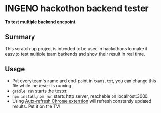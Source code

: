 # INGENO hackothon backend tester  

**To test multiple backend endpoint**

## Summary
This scratch-up project is intended to be used in hackothons to make it easy to test multiple team backends and show their result in real time.

## Usage

* Put every team's name and end-point in `teams.txt`, you can change this file while the tester is running.
* `gradle run` starts the tester.
* `npm install`,`npm run` starts http server, reacheble on localhost:3000.
* Using [Auto-refresh Chrome extension](https://chrome.google.com/webstore/detail/easy-auto-refresh/aabcgdmkeabbnleenpncegpcngjpnjkc?hl=en) will refresh constantly updated results. Put it on the TV!
